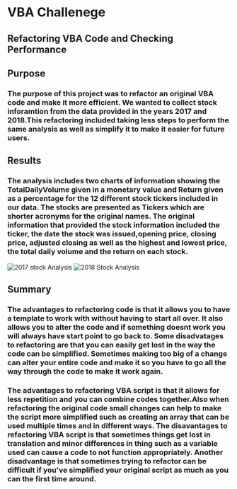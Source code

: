 # VBA Challenege

## Refactoring VBA Code and Checking Performance

## Purpose

### The purpose of this project was to refactor an original VBA code and make it more efficient. We wanted to collect stock inforamtion from the data provided in the years 2017 and 2018.This refactoring included taking less steps to perform the same analysis as well as simplify it to make it easier for future users. 

## Results

### The analysis includes two charts of information showing the TotalDailyVolume given in a monetary value and Return given as a percentage for the 12 different stock tickers included in our data. The stocks are presented as Tickers which are shorter acronyms for the original names. The original information that provided the stock information included the ticker, the date the stock was issued,opening price, closing price, adjusted closing as well as the highest and lowest price, the total daily volume and the return on each stock. 

![2017 stock Analysis](https://user-images.githubusercontent.com/120140614/209702882-7f8031c9-5b78-4f54-9cc2-8bd789ca355a.png)
![2018 Stock Analysis](https://user-images.githubusercontent.com/120140614/209702888-afb727ae-f54a-402b-8c31-eaa9286d69fb.png)
## Summary 
### The advantages to refactoring code is that it allows you to have a template to work with without having to start all over. It also allows you to alter the code and if something doesnt work you will always have start point to go back to. Some disadvatages to refactoring are that you can easily get lost in the way the code can be simplified. Sometimes making too big of a change can alter your entire code and make it so you have to go all the way through the code to make it work again.

### The advantages to refactoring VBA script is that it allows for less repetition and you can combine codes together.Also when refactoring the original code small changes can help to make the script more simplified such as creating an array that can be used multiple times and in different ways. The disavantages to refactoring VBA script is that sometimes things get lost in translation and minor differences in thing such as a variable used can cause a code to not function appropriately. Another disadvantage is that sometimes trying to refactor can be difficult if you've simplified your original script as much as you can the first time around. 
